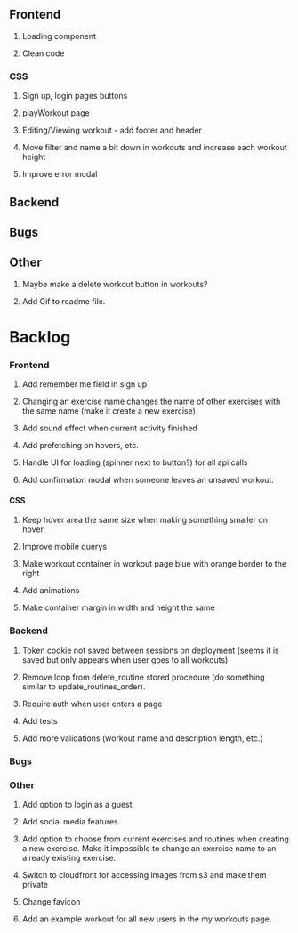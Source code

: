 ## Frontend

1. Loading component

2. Clean code

### CSS

1. Sign up, login pages buttons

2. playWorkout page

3. Editing/Viewing workout - add footer and header

4. Move filter and name a bit down in workouts and increase each workout height

5. Improve error modal

## Backend

## Bugs

## Other

1. Maybe make a delete workout button in workouts?

2. Add Gif to readme file.

# Backlog

### Frontend

1. Add remember me field in sign up

2. Changing an exercise name changes the name of other exercises with the same name (make it create a new exercise)

3. Add sound effect when current activity finished

4. Add prefetching on hovers, etc.

5. Handle UI for loading (spinner next to button?) for all api calls

6. Add confirmation modal when someone leaves an unsaved workout.

#### CSS

1. Keep hover area the same size when making something smaller on hover

2. Improve mobile querys

3. Make workout container in workout page blue with orange border to the right

4. Add animations

5. Make container margin in width and height the same

### Backend

1. Token cookie not saved between sessions on deployment (seems it is saved but only appears when user goes to all workouts)

2. Remove loop from delete_routine stored procedure (do something similar to update_routines_order).

3. Require auth when user enters a page

4. Add tests

5. Add more validations (workout name and description length, etc.)

### Bugs

### Other

1. Add option to login as a guest

2. Add social media features

3. Add option to choose from current exercises and routines when creating a new exercise.
   Make it impossible to change an exercise name to an already existing exercise.

4. Switch to cloudfront for accessing images from s3 and make them private

5. Change favicon

6. Add an example workout for all new users in the my workouts page.
